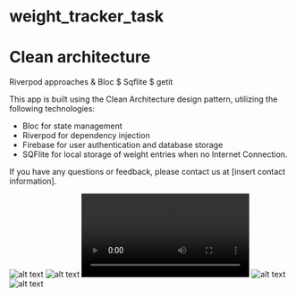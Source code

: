 # weight_tracker_task

# Clean architecture 
Riverpod approaches & Bloc $ Sqflite $ getit

This app is built using the Clean Architecture design pattern, utilizing the following technologies:

- Bloc for state management
- Riverpod for dependency injection
- Firebase for user authentication and database storage
- SQFlite for local storage of weight entries when no Internet Connection.


If you have any questions or feedback, please contact us at [insert contact information].


![alt text](https://github.com/FadyFouad/weight_tracker_task/blob/main/screenshots/1.jpeg?raw=true)
![alt text](https://github.com/FadyFouad/weight_tracker_task/blob/main/screenshots/2.jpeg?raw=true)
![alt text](https://github.com/FadyFouad/weight_tracker_task/blob/main/screenshots/3.mp4?raw=true)
![alt text](https://github.com/FadyFouad/weight_tracker_task/blob/main/screenshots/4.png?raw=true)
![alt text](https://github.com/FadyFouad/weight_tracker_task/blob/main/screenshots/5.png?raw=true)
